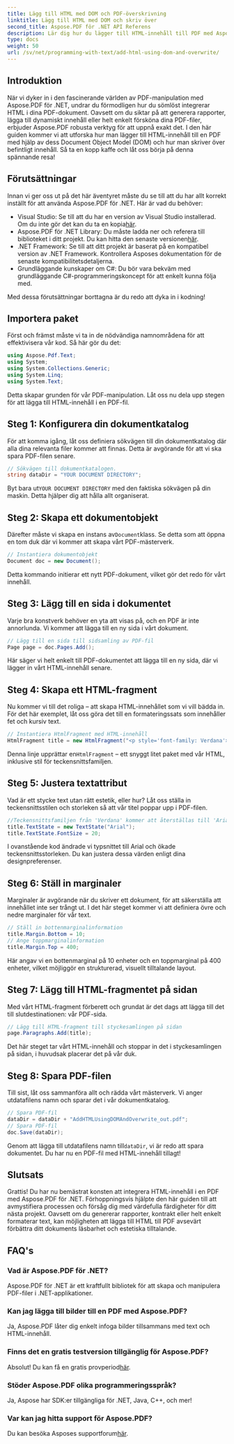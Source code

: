 ```yaml
---
title: Lägg till HTML med DOM och PDF-överskrivning
linktitle: Lägg till HTML med DOM och skriv över
second_title: Aspose.PDF för .NET API Referens
description: Lär dig hur du lägger till HTML-innehåll till PDF med Aspose.PDF för .NET. Den här steg-för-steg-guiden täcker allt från installation till slutlig lagring.
type: docs
weight: 50
url: /sv/net/programming-with-text/add-html-using-dom-and-overwrite/
---
```

## Introduktion

När vi dyker in i den fascinerande världen av PDF-manipulation med Aspose.PDF för .NET, undrar du förmodligen hur du sömlöst integrerar HTML i dina PDF-dokument. Oavsett om du siktar på att generera rapporter, lägga till dynamiskt innehåll eller helt enkelt försköna dina PDF-filer, erbjuder Aspose.PDF robusta verktyg för att uppnå exakt det. I den här guiden kommer vi att utforska hur man lägger till HTML-innehåll till en PDF med hjälp av dess Document Object Model (DOM) och hur man skriver över befintligt innehåll. Så ta en kopp kaffe och låt oss börja på denna spännande resa!

## Förutsättningar

Innan vi ger oss ut på det här äventyret måste du se till att du har allt korrekt inställt för att använda Aspose.PDF för .NET. Här är vad du behöver:

-  Visual Studio: Se till att du har en version av Visual Studio installerad. Om du inte gör det kan du ta en kopia[här](https://visualstudio.microsoft.com/).
-  Aspose.PDF för .NET Library: Du måste ladda ner och referera till biblioteket i ditt projekt. Du kan hitta den senaste versionen[här](https://releases.aspose.com/pdf/net/).
- .NET Framework: Se till att ditt projekt är baserat på en kompatibel version av .NET Framework. Kontrollera Asposes dokumentation för de senaste kompatibilitetsdetaljerna.
- Grundläggande kunskaper om C#: Du bör vara bekväm med grundläggande C#-programmeringskoncept för att enkelt kunna följa med.

Med dessa förutsättningar borttagna är du redo att dyka in i kodning!

## Importera paket

Först och främst måste vi ta in de nödvändiga namnområdena för att effektivisera vår kod. Så här gör du det:

```csharp
using Aspose.Pdf.Text;
using System;
using System.Collections.Generic;
using System.Linq;
using System.Text;
```

Detta skapar grunden för vår PDF-manipulation. Låt oss nu dela upp stegen för att lägga till HTML-innehåll i en PDF-fil.

## Steg 1: Konfigurera din dokumentkatalog

För att komma igång, låt oss definiera sökvägen till din dokumentkatalog där alla dina relevanta filer kommer att finnas. Detta är avgörande för att vi ska spara PDF-filen senare.

```csharp
// Sökvägen till dokumentkatalogen.
string dataDir = "YOUR DOCUMENT DIRECTORY";
```

 Byt bara ut`YOUR DOCUMENT DIRECTORY` med den faktiska sökvägen på din maskin. Detta hjälper dig att hålla allt organiserat.

## Steg 2: Skapa ett dokumentobjekt

 Därefter måste vi skapa en instans av`Document`klass. Se detta som att öppna en tom duk där vi kommer att skapa vårt PDF-mästerverk.

```csharp
// Instantiera dokumentobjekt
Document doc = new Document();
```

Detta kommando initierar ett nytt PDF-dokument, vilket gör det redo för vårt innehåll.

## Steg 3: Lägg till en sida i dokumentet

Varje bra konstverk behöver en yta att visas på, och en PDF är inte annorlunda. Vi kommer att lägga till en ny sida i vårt dokument.

```csharp
// Lägg till en sida till sidsamling av PDF-fil
Page page = doc.Pages.Add();
```

Här säger vi helt enkelt till PDF-dokumentet att lägga till en ny sida, där vi lägger in vårt HTML-innehåll senare.

## Steg 4: Skapa ett HTML-fragment

Nu kommer vi till det roliga – att skapa HTML-innehållet som vi vill bädda in. För det här exemplet, låt oss göra det till en formateringssats som innehåller fet och kursiv text.

```csharp
// Instantiera HtmlFragment med HTML-innehåll
HtmlFragment title = new HtmlFragment("<p style='font-family: Verdana'><b><i>Table contains text</i></b></p>");
```

 Denna linje upprättar en`HtmlFragment` – ett snyggt litet paket med vår HTML, inklusive stil för teckensnittsfamiljen. 

## Steg 5: Justera textattribut

Vad är ett stycke text utan rätt estetik, eller hur? Låt oss ställa in teckensnittsstilen och storleken så att vår titel poppar upp i PDF-filen.

```csharp
//Teckensnittsfamiljen från 'Verdana' kommer att återställas till 'Arial'
title.TextState = new TextState("Arial");
title.TextState.FontSize = 20;
```

I ovanstående kod ändrade vi typsnittet till Arial och ökade teckensnittsstorleken. Du kan justera dessa värden enligt dina designpreferenser.

## Steg 6: Ställ in marginaler

Marginaler är avgörande när du skriver ett dokument, för att säkerställa att innehållet inte ser trångt ut. I det här steget kommer vi att definiera övre och nedre marginaler för vår text.

```csharp
// Ställ in bottenmarginalinformation
title.Margin.Bottom = 10;
// Ange toppmarginalinformation
title.Margin.Top = 400;
```

Här angav vi en bottenmarginal på 10 enheter och en toppmarginal på 400 enheter, vilket möjliggör en strukturerad, visuellt tilltalande layout.

## Steg 7: Lägg till HTML-fragmentet på sidan

Med vårt HTML-fragment förberett och grundat är det dags att lägga till det till slutdestinationen: vår PDF-sida.

```csharp
// Lägg till HTML-fragment till styckesamlingen på sidan
page.Paragraphs.Add(title);
```

Det här steget tar vårt HTML-innehåll och stoppar in det i styckesamlingen på sidan, i huvudsak placerar det på vår duk.

## Steg 8: Spara PDF-filen

Till sist, låt oss sammanföra allt och rädda vårt mästerverk. Vi anger utdatafilens namn och sparar det i vår dokumentkatalog.

```csharp
// Spara PDF-fil
dataDir = dataDir + "AddHTMLUsingDOMAndOverwrite_out.pdf";
// Spara PDF-fil
doc.Save(dataDir);
```

Genom att lägga till utdatafilens namn till`dataDir`, vi är redo att spara dokumentet. Du har nu en PDF-fil med HTML-innehåll tillagt!

## Slutsats

Grattis! Du har nu bemästrat konsten att integrera HTML-innehåll i en PDF med Aspose.PDF för .NET. Förhoppningsvis hjälpte den här guiden till att avmystifiera processen och försåg dig med värdefulla färdigheter för ditt nästa projekt. Oavsett om du genererar rapporter, kontrakt eller helt enkelt formaterar text, kan möjligheten att lägga till HTML till PDF avsevärt förbättra ditt dokuments läsbarhet och estetiska tilltalande. 

## FAQ's

### Vad är Aspose.PDF för .NET?
Aspose.PDF för .NET är ett kraftfullt bibliotek för att skapa och manipulera PDF-filer i .NET-applikationer.

### Kan jag lägga till bilder till en PDF med Aspose.PDF?
Ja, Aspose.PDF låter dig enkelt infoga bilder tillsammans med text och HTML-innehåll.

### Finns det en gratis testversion tillgänglig för Aspose.PDF?
 Absolut! Du kan få en gratis provperiod[här](https://releases.aspose.com).

### Stöder Aspose.PDF olika programmeringsspråk?
Ja, Aspose har SDK:er tillgängliga för .NET, Java, C++, och mer!

### Var kan jag hitta support för Aspose.PDF?
 Du kan besöka Asposes supportforum[här](https://forum.aspose.com/c/pdf/10).